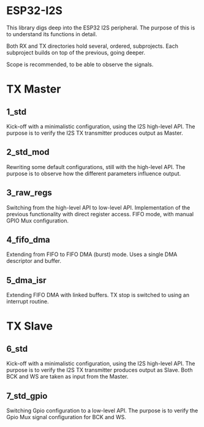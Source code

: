 # ESP32-I2S

This library digs deep into the ESP32 I2S peripheral.
The purpose of this is to understand its functions in detail.

Both RX and TX directories hold several, ordered, subprojects.
Each subproject builds on top of the previous, going deeper.

Scope is recommended, to be able to observe the signals.


# TX Master

## 1_std

Kick-off with a minimalistic configuration, using the I2S high-level API.
The purpose is to verify the I2S TX transmitter produces output as Master.

## 2_std_mod

Rewriting some default configurations, still with the high-level API.
The purpose is to observe how the different parameters influence output.

## 3_raw_regs

Switching from the high-level API to low-level API.
Implementation of the previous functionality with direct register access.
FIFO mode, with manual GPIO Mux configuration.

## 4_fifo_dma

Extending from FIFO to FIFO DMA (burst) mode.
Uses a single DMA descriptor and buffer.

## 5_dma_isr

Extending FIFO DMA with linked buffers.
TX stop is switched to using an interrupt routine.


# TX Slave

## 6_std

Kick-off with a minimalistic configuration, using the I2S high-level API.
The purpose is to verify the I2S TX transmitter produces output as Slave.
Both BCK and WS are taken as input from the Master.

## 7_std_gpio

Switching Gpio configuration to a low-level API.
The purpose is to verify the Gpio Mux signal configuration for BCK and WS.


